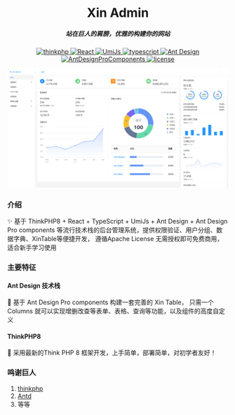 
<h1 align="center">Xin Admin</h1>
<h5 align="center">站在巨人的肩膀，优雅的构建你的网站</h5>
<p align="center">
    <a href="https://www.thinkphp.cn/" target="_blank">
        <img src="https://img.shields.io/badge/ThinkPHP-%3E8.0-brightgreen" alt="thinkphp">
    </a>
    <a href="https://react.dev/" target="_blank">
        <img src="https://img.shields.io/badge/React-%3E18.1-brightgreen" alt="React">
    </a>
    <a href="https://umijs.org/" target="_blank">
        <img src="https://img.shields.io/badge/UmiJs-%3E4.0-brightgreen" alt="UmiJs">
    </a>
    <a href="https://www.tslang.cn/" target="_blank">
        <img src="https://img.shields.io/badge/TypeScript-%3E5.1-brightgreen" alt="typescript">
    </a>
    <a href="https://ant.design/" target="_blank">
        <img src="https://img.shields.io/badge/AntDesign-%3E5.7-brightgreen" alt="Ant Design">
    </a>
    <a href="https://procomponents.ant.design/" target="_blank">
        <img src="https://img.shields.io/badge/AntDesignProComponents-%3E2.6.8-brightgreen" alt="AntDesignProComponents">
    </a>
    <a href="https://gitee.com/wonderful-code/buildadmin/blob/master/LICENSE" target="_blank">
        <img src="https://img.shields.io/badge/Apache2.0-license-brightgreen" alt="license">
    </a>
</p>

<img src="./demo.png"/>

### 介绍
✨ 基于 ThinkPHP8 + React + TypeScript + UmiJs + Ant Design + Ant Design Pro components 等流行技术栈的后台管理系统，提供权限验证、用户分组、数据字典、XinTable等便捷开发，
遵循Apache License 无需授权即可免费商用，适合新手学习使用

### 主要特征

#### Ant Design 技术栈
🎈 基于 Ant Design Pro components 构建一套完善的 Xin Table， 只需一个 Columns 就可以实现增删改查等表单、表格、查询等功能，以及组件的高度自定义

#### ThinkPHP8
🎉 采用最新的Think PHP 8 框架开发，上手简单，部署简单，对初学者友好！


### 鸣谢巨人

1.  [thinkphp](https://www.thinkphp.cn/)
2.  [Antd](https://ant-design.antgroup.com/index-cn)
3.  等等